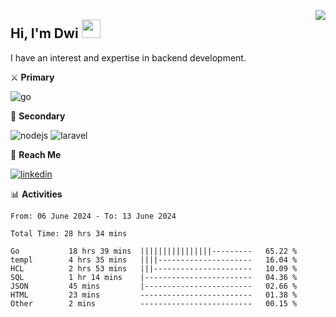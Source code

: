 [<img src="https://komarev.com/ghpvc/?username=masred&color=green&style=flat-square&label=Profile+Views" align="right">](github.com/masred)

## Hi, I'm Dwi <img src="https://raw.githubusercontent.com/MartinHeinz/MartinHeinz/master/wave.gif" width="30px">

I have an interest and expertise in backend development.

⚔️ **Primary**

![go](https://img.shields.io/badge/---?logo=go&label=Golang&style=social)

🔪 **Secondary**

![nodejs](https://img.shields.io/badge/---?logo=node.js&label=Node.js&style=social&logoColor=green)
![laravel](https://img.shields.io/badge/---?logo=laravel&label=Laravel&style=social)

🔗 **Reach Me**

[![linkedin](https://img.shields.io/badge/---?logo=linkedin&label=LinkedIn&style=social)](https://linkedin.com/in/dwifitriyanto)

📊 **Activities**

<!--START_SECTION:waka-->

```all_time
From: 06 June 2024 - To: 13 June 2024

Total Time: 28 hrs 34 mins

Go           18 hrs 39 mins  ||||||||||||||||---------   65.22 %
templ        4 hrs 35 mins   ||||---------------------   16.04 %
HCL          2 hrs 53 mins   |||----------------------   10.09 %
SQL          1 hr 14 mins    |------------------------   04.36 %
JSON         45 mins         |------------------------   02.66 %
HTML         23 mins         -------------------------   01.38 %
Other        2 mins          -------------------------   00.15 %
```

<!--END_SECTION:waka-->
